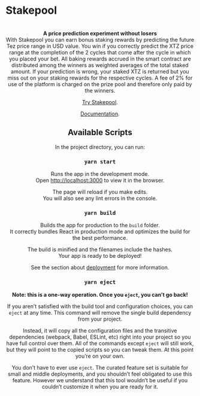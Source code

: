 # Stakepool


<br />

<div align="center"><strong>A price prediction experiment without losers
</strong></div>

<div align="center">With Stakepool you can earn bonus staking rewards by predicting the future Tez price range in USD value. You win if you correctly predict the XTZ price range at the completion of the 2 cycles that come after the cycle in which you placed your bet. All baking rewards accrued in the smart contract are distributed among the winners as weighted averages of the total staked amount. If your prediction is wrong, your staked XTZ is returned but you miss out on your staking rewards for the respective cycles. A fee of 2% for use of the platform is charged on the prize pool and therefore only paid by the winners.
 
[Try Stakepool](https://beta.tezster.tech/).

[Documentation](https://www.notion.so/Stakepool-A-no-loss-price-prediction-experiment-38bc2c0e0fe540aaaa1bc91ebcdcf5c4).

## Available Scripts

In the project directory, you can run:

### `yarn start`

Runs the app in the development mode.<br />
Open [http://localhost:3000](http://localhost:3000) to view it in the browser.

The page will reload if you make edits.<br />
You will also see any lint errors in the console.

### `yarn build`

Builds the app for production to the `build` folder.<br />
It correctly bundles React in production mode and optimizes the build for the best performance.

The build is minified and the filenames include the hashes.<br />
Your app is ready to be deployed!

See the section about [deployment](https://facebook.github.io/create-react-app/docs/deployment) for more information.

### `yarn eject`

**Note: this is a one-way operation. Once you `eject`, you can’t go back!**

If you aren’t satisfied with the build tool and configuration choices, you can `eject` at any time. This command will remove the single build dependency from your project.

Instead, it will copy all the configuration files and the transitive dependencies (webpack, Babel, ESLint, etc) right into your project so you have full control over them. All of the commands except `eject` will still work, but they will point to the copied scripts so you can tweak them. At this point you’re on your own.

You don’t have to ever use `eject`. The curated feature set is suitable for small and middle deployments, and you shouldn’t feel obligated to use this feature. However we understand that this tool wouldn’t be useful if you couldn’t customize it when you are ready for it.
